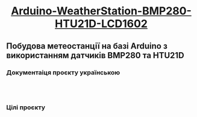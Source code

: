 <h1 style="text-align:center;"><a href="https://github.com/pavloeleva/Arduino-WeatherStation-BMP280-HTU21D-LCD1602/blob/main/README.md">Arduino-WeatherStation-BMP280-HTU21D-LCD1602</a></h1>
<h2>Побудова метеостанції на базі Arduino з використанням датчиків BMP280 та HTU21D </h2>
<h3>Документаіця проєкту українською</h3>
<br/>
<br/>
<h3>Цілі проєкту</h3>
